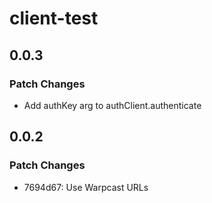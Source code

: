 # client-test

## 0.0.3

### Patch Changes

- Add authKey arg to authClient.authenticate

## 0.0.2

### Patch Changes

- 7694d67: Use Warpcast URLs
